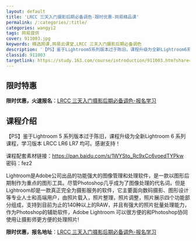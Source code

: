 ```yaml
---
layout: default
title: 'LRCC 三天入门摄影后期必备调色-限时优惠-网易精品课'
permalink: /:categories/:title/
categories: wangyi2
tags: 网易提供
cover: 911003.jpg
keywords: 精选网课,网易云课堂,LRCC 三天入门摄影后期必备调色
description: '【PS】鉴于Lightroom5系列版本过于陈旧，课程升级为全新Lightroom6系列课程，学习版本LRCCLR6LR'
classid: 911003
targetlink: https://study.163.com/course/introduction/911003.htm?share=1&shareId=1025206652&utm_campaign=share&utm_medium=iphoneShare&utm_source=&utm_u=1025206652
---
```


## 限时特惠

**限时优惠，火速报名**：[LRCC 三天入门摄影后期必备调色-报名学习](https://study.163.com/course/introduction/911003.htm?share=1&shareId=1025206652&utm_campaign=share&utm_medium=iphoneShare&utm_source=&utm_u=1025206652)

## 课程介绍

【PS】鉴于Lightroom 5 系列版本过于陈旧，课程升级为全新Lightroom 6 系列课程，学习版本 LRCC LR6 LR7 均可。感谢支持！



课程配套素材链接：https://pan.baidu.com/s/1WYSto_Rc9xCc6voedTYPkw 密码：fez2



Lightroom是Adobe公司出品的功能强大的图像管理和处理软件，是一款以图形后期制作为重点的图形工具。尽管Photoshop几乎成为了图像处理的代名词，但是Lightroom却是一款真正完全为摄影服务的软件，它主要面向数码摄影、图形设计等专业人士和高端用户，由照片载入，照片整理，照片调整，照片展示四个功能部分组成，支持到目前为止的140种以上的RAW，并且有强大的照片批量处理能力，作为Photoshop的辅助软件，Adobe Lightroom 可以很方便的和Photoshop协同使用让摄影师更方便的处理照片!

**限时优惠，报名地址**：[LRCC 三天入门摄影后期必备调色-报名学习](https://study.163.com/course/introduction/911003.htm?share=1&shareId=1025206652&utm_campaign=share&utm_medium=iphoneShare&utm_source=&utm_u=1025206652)

